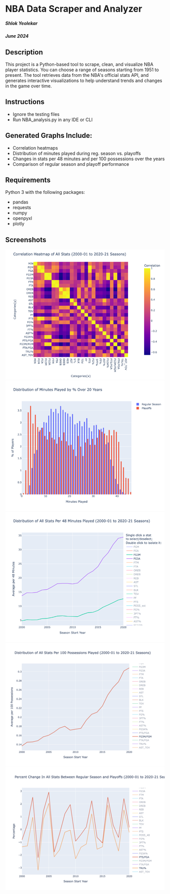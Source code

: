 # NBA Data Scraper and Analyzer
##### Shlok Yeolekar
##### June 2024

## Description
This project is a Python-based tool to scrape, clean, and visualize NBA player statistics. You can choose a range 
of seasons starting from 1951 to present. The tool retrieves data from the NBA's official stats API, and generates 
interactive visualizations to help understand trends and changes in the game over time.

## Instructions
- Ignore the testing files
- Run NBA_analysis.py in any IDE or CLI

## Generated Graphs Include: 
- Correlation heatmaps
- Distribution of minutes played during reg. season vs. playoffs
- Changes in stats per 48 minutes and per 100 possessions over the years
- Comparison of regular season and playoff performance

## Requirements
Python 3 with the following packages: 
- pandas
- requests
- numpy
- openpyxl
- plotly

## Screenshots
![Heat Map](Screenshots/heatmap.png)
![Minutes Played](Screenshots/minsplayed.png)
![Stats per 48 Mins](Screenshots/48mins.png)
![Stats per 100 Possessions](Screenshots/100poss.png)
![Stats Regular Season vs. Playoffs](Screenshots/regularxplayoff.png)


